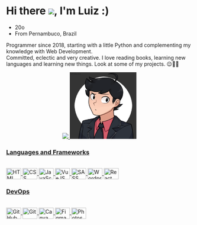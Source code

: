 <h1 align="left">Hi there <img src="https://raw.githubusercontent.com/kaueMarques/kaueMarques/master/hi.gif" width="30px">, I'm Luiz :)</h1>

* 20o
* From Pernambuco, Brazil

Programmer since 2018, starting with a little Python and complementing my knowledge with Web Development. 
<br>
Committed, eclectic and very creative. I love reading books, learning new languages and learning new things. Look at some of my projects. 😉👋🏻

<div align="center">
  <a href="https://github.com/luizfilipeyep">
  <img height="180em" src="https://github-readme-stats.vercel.app/api/top-langs/?username=luizfilipeyep&layout=compact&langs_count=7&theme=dracula"/>
  <img src="profile.gif" width="180em"></img>
</div>

<h3>Languages and Frameworks</h3>
<div style="display: inline_block"><br>
  <img title="HTML" align="center" height="30" width="40" src="https://cdn.jsdelivr.net/gh/devicons/devicon/icons/html5/html5-original.svg">
  <img title="CSS" align="center" height="30" width="40" src="https://cdn.jsdelivr.net/gh/devicons/devicon/icons/css3/css3-original.svg">
  <img title="JavaScript" align="center" height="30" width="40" src="https://cdn.jsdelivr.net/gh/devicons/devicon/icons/javascript/javascript-original.svg">
  <img title="VueJS" align="center" height="30" width="40" src="https://cdn.jsdelivr.net/gh/devicons/devicon/icons/vuejs/vuejs-original.svg">
  <img title="SASS" align="center" height="30" width="40" src="https://cdn.jsdelivr.net/gh/devicons/devicon/icons/sass/sass-original.svg">
  <img title="Wordpress" align="center" height="30" width="40" src="https://cdn.jsdelivr.net/gh/devicons/devicon/icons/wordpress/wordpress-plain.svg">
  <img title="React" align="center" height="30" width="40" src="https://cdn.jsdelivr.net/gh/devicons/devicon/icons/react/react-original.svg" />
</div>

<h3>DevOps</h3>
<div style="display: inline_block"><br>
  <img title="GitHub" align="center" height="30" width="40" src="https://cdn.jsdelivr.net/gh/devicons/devicon/icons/github/github-original.svg" />
  <img title="Git" align="center" height="30" width="40" src="https://cdn.jsdelivr.net/gh/devicons/devicon/icons/git/git-original.svg" />
  <img title="Canva" align="center" height="30" width="40" src="https://cdn.jsdelivr.net/gh/devicons/devicon/icons/canva/canva-original.svg" />
  <img title="Figma" align="center" height="30" width="40" src="https://cdn.jsdelivr.net/gh/devicons/devicon/icons/figma/figma-original.svg" />
  <img title="Photoshop" align="center" height="30" width="40" src="https://cdn.jsdelivr.net/gh/devicons/devicon/icons/photoshop/photoshop-plain.svg" />
</div>
